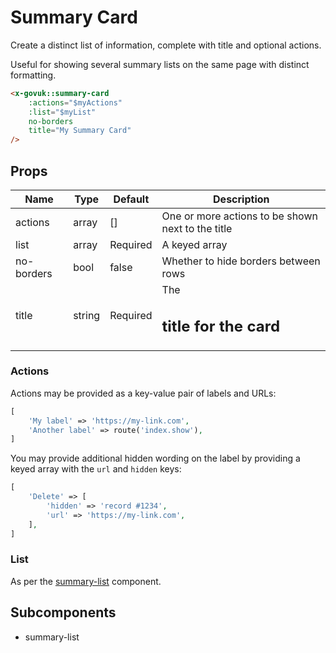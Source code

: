 # Summary Card

Create a distinct list of information, complete with title and optional actions.

Useful for showing several summary lists on the same page with distinct formatting.

```html
<x-govuk::summary-card
    :actions="$myActions"
    :list="$myList"
    no-borders
    title="My Summary Card"
/>
```

## Props

| Name       | Type   | Default  | Description                                       |
|------------|--------|----------|---------------------------------------------------|
| actions    | array  | []       | One or more actions to be shown next to the title |
| list       | array  | Required | A keyed array                                     |
| no-borders | bool   | false    | Whether to hide borders between rows              |
| title      | string | Required | The <h2> title for the card                       |


### Actions

Actions may be provided as a key-value pair of labels and URLs:

```php
[
    'My label' => 'https://my-link.com',
    'Another label' => route('index.show'),
]
```

You may provide additional hidden wording on the label by providing a keyed array with the `url` and `hidden` keys:

```php
[
    'Delete' => [
        'hidden' => 'record #1234',
        'url' => 'https://my-link.com', 
    ],
]
```

### List

As per the [summary-list](summary-list.md) component.

## Subcomponents

* summary-list
